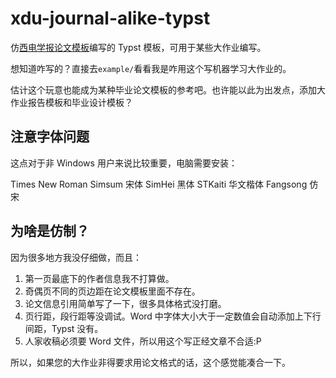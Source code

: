 # xdu-journal-alike-typst

仿[西电学报论文模板](https://journal.xidian.edu.cn/xdxb/CN/column/column7.shtml)编写的 Typst 模板，可用于某些大作业编写。

想知道咋写的？直接去`example/`看看我是咋用这个写机器学习大作业的。

估计这个玩意也能成为某种毕业论文模板的参考吧。也许能以此为出发点，添加大作业报告模板和毕业设计模板？

## 注意字体问题

这点对于非 Windows 用户来说比较重要，电脑需要安装：

Times New Roman
Simsum 宋体
SimHei 黑体
STKaiti 华文楷体
Fangsong 仿宋

## 为啥是仿制？

因为很多地方我没仔细做，而且：
1. 第一页最底下的作者信息我不打算做。
2. 奇偶页不同的页边距在论文模板里面不存在。
3. 论文信息引用简单写了一下，很多具体格式没打磨。
4. 页行距，段行距等没调试。Word 中字体大小大于一定数值会自动添加上下行间距，Typst 没有。
5. 人家收稿必须要 Word 文件，所以用这个写正经文章不合适:P

所以，如果您的大作业非得要求用论文格式的话，这个感觉能凑合一下。
